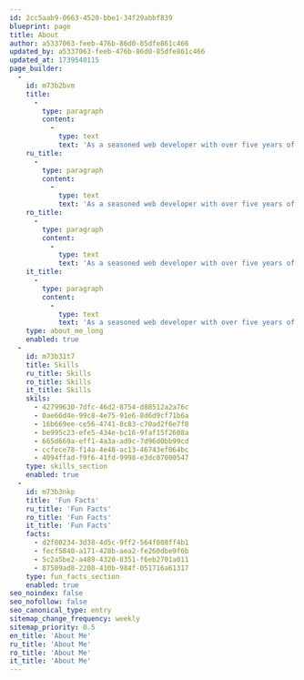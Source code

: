 ```yaml
---
id: 2cc5aab9-0663-4520-bbe1-34f29abbf839
blueprint: page
title: About
author: a5337063-feeb-476b-86d0-85dfe861c466
updated_by: a5337063-feeb-476b-86d0-85dfe861c466
updated_at: 1739540115
page_builder:
  -
    id: m73b2bvm
    title:
      -
        type: paragraph
        content:
          -
            type: text
            text: 'As a seasoned web developer with over five years of experience, I have honed my skills in crafting scalable and secure full-stack solutions. My journey in web development has been driven by a passion for creating dynamic, user-friendly interfaces and robust back-end systems. I possess a strong foundation in both front-end and back-end technologies, making me a versatile and adaptable developer. In the realm of back-end development, I am proficient in frameworks such as Symfony and Laravel, with a keen focus on Test-Driven Development (TDD) to ensure code reliability and robustness. My expertise extends to server-side development, where I leverage Node.js and NestJS to build efficient and scalable applications. On the front-end, I have extensive experience with React, allowing me to create interactive and engaging user interfaces. My ability to design and manage MySQL databases ensures that data is handled efficiently and securely. I am also well-versed in DevOps tools like AWS, which I use to streamline deployment and development environments. My familiarity with content management systems, particularly Statamic, enables seamless content management and integration. Additionally, I have successfully implemented payment gateways such as Stripe and Salesforce, showcasing my ability to integrate complex systems into cohesive solutions. I have also developed custom solutions, including a Laravel plugin leveraging OOP PHP to enhance website SEO. Beyond my technical skills, I am committed to continuous learning and improvement. I have completed certifications in Data Analytics Fundamentals with Amazon Web Services (AWS), which has strengthened my data-driven decision-making skills. My adaptability and analytical skills are complemented by my multilingual communication abilities, as I am fluent in Romanian, English, and Russian. In my professional journey, I have contributed significantly to various projects, including the rebuilding of the Ceres.org website and substantial contributions to the Adaptavist.com website. My experience at Brew Digital and Itransition has equipped me with the skills to navigate dynamic development environments and deliver high-quality solutions. Outside of work, I find balance in activities that enrich my personal and professional life, such as regular gym sessions and running. These activities not only contribute to my physical well-being but also enhance my strategic planning and time management skills. I am eager to leverage my skills and experience to drive success in challenging and dynamic environments, always striving for excellence and innovation in every project I undertake.'
    ru_title:
      -
        type: paragraph
        content:
          -
            type: text
            text: 'As a seasoned web developer with over five years of experience, I have honed my skills in crafting scalable and secure full-stack solutions. My journey in web development has been driven by a passion for creating dynamic, user-friendly interfaces and robust back-end systems. I possess a strong foundation in both front-end and back-end technologies, making me a versatile and adaptable developer. In the realm of back-end development, I am proficient in frameworks such as Symfony and Laravel, with a keen focus on Test-Driven Development (TDD) to ensure code reliability and robustness. My expertise extends to server-side development, where I leverage Node.js and NestJS to build efficient and scalable applications. On the front-end, I have extensive experience with React, allowing me to create interactive and engaging user interfaces. My ability to design and manage MySQL databases ensures that data is handled efficiently and securely. I am also well-versed in DevOps tools like AWS, which I use to streamline deployment and development environments. My familiarity with content management systems, particularly Statamic, enables seamless content management and integration. Additionally, I have successfully implemented payment gateways such as Stripe and Salesforce, showcasing my ability to integrate complex systems into cohesive solutions. I have also developed custom solutions, including a Laravel plugin leveraging OOP PHP to enhance website SEO. Beyond my technical skills, I am committed to continuous learning and improvement. I have completed certifications in Data Analytics Fundamentals with Amazon Web Services (AWS), which has strengthened my data-driven decision-making skills. My adaptability and analytical skills are complemented by my multilingual communication abilities, as I am fluent in Romanian, English, and Russian. In my professional journey, I have contributed significantly to various projects, including the rebuilding of the Ceres.org website and substantial contributions to the Adaptavist.com website. My experience at Brew Digital and Itransition has equipped me with the skills to navigate dynamic development environments and deliver high-quality solutions. Outside of work, I find balance in activities that enrich my personal and professional life, such as regular gym sessions and running. These activities not only contribute to my physical well-being but also enhance my strategic planning and time management skills. I am eager to leverage my skills and experience to drive success in challenging and dynamic environments, always striving for excellence and innovation in every project I undertake.'
    ro_title:
      -
        type: paragraph
        content:
          -
            type: text
            text: 'As a seasoned web developer with over five years of experience, I have honed my skills in crafting scalable and secure full-stack solutions. My journey in web development has been driven by a passion for creating dynamic, user-friendly interfaces and robust back-end systems. I possess a strong foundation in both front-end and back-end technologies, making me a versatile and adaptable developer. In the realm of back-end development, I am proficient in frameworks such as Symfony and Laravel, with a keen focus on Test-Driven Development (TDD) to ensure code reliability and robustness. My expertise extends to server-side development, where I leverage Node.js and NestJS to build efficient and scalable applications. On the front-end, I have extensive experience with React, allowing me to create interactive and engaging user interfaces. My ability to design and manage MySQL databases ensures that data is handled efficiently and securely. I am also well-versed in DevOps tools like AWS, which I use to streamline deployment and development environments. My familiarity with content management systems, particularly Statamic, enables seamless content management and integration. Additionally, I have successfully implemented payment gateways such as Stripe and Salesforce, showcasing my ability to integrate complex systems into cohesive solutions. I have also developed custom solutions, including a Laravel plugin leveraging OOP PHP to enhance website SEO. Beyond my technical skills, I am committed to continuous learning and improvement. I have completed certifications in Data Analytics Fundamentals with Amazon Web Services (AWS), which has strengthened my data-driven decision-making skills. My adaptability and analytical skills are complemented by my multilingual communication abilities, as I am fluent in Romanian, English, and Russian. In my professional journey, I have contributed significantly to various projects, including the rebuilding of the Ceres.org website and substantial contributions to the Adaptavist.com website. My experience at Brew Digital and Itransition has equipped me with the skills to navigate dynamic development environments and deliver high-quality solutions. Outside of work, I find balance in activities that enrich my personal and professional life, such as regular gym sessions and running. These activities not only contribute to my physical well-being but also enhance my strategic planning and time management skills. I am eager to leverage my skills and experience to drive success in challenging and dynamic environments, always striving for excellence and innovation in every project I undertake.'
    it_title:
      -
        type: paragraph
        content:
          -
            type: text
            text: 'As a seasoned web developer with over five years of experience, I have honed my skills in crafting scalable and secure full-stack solutions. My journey in web development has been driven by a passion for creating dynamic, user-friendly interfaces and robust back-end systems. I possess a strong foundation in both front-end and back-end technologies, making me a versatile and adaptable developer. In the realm of back-end development, I am proficient in frameworks such as Symfony and Laravel, with a keen focus on Test-Driven Development (TDD) to ensure code reliability and robustness. My expertise extends to server-side development, where I leverage Node.js and NestJS to build efficient and scalable applications. On the front-end, I have extensive experience with React, allowing me to create interactive and engaging user interfaces. My ability to design and manage MySQL databases ensures that data is handled efficiently and securely. I am also well-versed in DevOps tools like AWS, which I use to streamline deployment and development environments. My familiarity with content management systems, particularly Statamic, enables seamless content management and integration. Additionally, I have successfully implemented payment gateways such as Stripe and Salesforce, showcasing my ability to integrate complex systems into cohesive solutions. I have also developed custom solutions, including a Laravel plugin leveraging OOP PHP to enhance website SEO. Beyond my technical skills, I am committed to continuous learning and improvement. I have completed certifications in Data Analytics Fundamentals with Amazon Web Services (AWS), which has strengthened my data-driven decision-making skills. My adaptability and analytical skills are complemented by my multilingual communication abilities, as I am fluent in Romanian, English, and Russian. In my professional journey, I have contributed significantly to various projects, including the rebuilding of the Ceres.org website and substantial contributions to the Adaptavist.com website. My experience at Brew Digital and Itransition has equipped me with the skills to navigate dynamic development environments and deliver high-quality solutions. Outside of work, I find balance in activities that enrich my personal and professional life, such as regular gym sessions and running. These activities not only contribute to my physical well-being but also enhance my strategic planning and time management skills. I am eager to leverage my skills and experience to drive success in challenging and dynamic environments, always striving for excellence and innovation in every project I undertake.'
    type: about_me_long
    enabled: true
  -
    id: m73b31t7
    title: Skills
    ru_title: Skills
    ro_title: Skills
    it_title: Skills
    skils:
      - 42799630-7dfc-46d2-8754-d88512a2a76c
      - 0ae66d4e-99c8-4e75-91e6-8d6d9cf71b6a
      - 16b669ee-ce56-4741-8c83-c70ad2f6e7f8
      - be995c23-efe5-434e-bc16-9faf15f2608a
      - 665d669a-eff1-4a3a-ad9c-7d96d0bb99cd
      - ccfece78-f14a-4e48-ac13-46743ef064bc
      - 4094ffad-f9f6-41fd-9998-e3dc07000547
    type: skills_section
    enabled: true
  -
    id: m73b3nkp
    title: 'Fun Facts'
    ru_title: 'Fun Facts'
    ro_title: 'Fun Facts'
    it_title: 'Fun Facts'
    facts:
      - d2f80234-3d38-4d5c-9ff2-564f008ff4b1
      - fecf5840-a171-428b-aea2-fe260dbe9f6b
      - 5c2a5be2-a489-4320-8351-f6eb2701a011
      - 87509ad8-2208-410b-984f-051716a61317
    type: fun_facts_section
    enabled: true
seo_noindex: false
seo_nofollow: false
seo_canonical_type: entry
sitemap_change_frequency: weekly
sitemap_priority: 0.5
en_title: 'About Me'
ru_title: 'About Me'
ro_title: 'About Me'
it_title: 'About Me'
---
```

